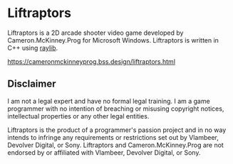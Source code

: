 # Liftraptors
Liftraptors is a 2D arcade shooter video game developed by Cameron.McKinney.Prog for Microsoft Windows. Liftraptors is written in C++ using [raylib](https://www.raylib.com/).

https://cameronmckinneyprog.bss.design/liftraptors.html

## Disclaimer

I am not a legal expert and have no formal legal training.
I am a game programmer with no intention of breaching or misusing copyright notices, intellectual properties or any other legal entities.

Liftraptors is the product of a programmer's passion project and in no way intends to infringe any requirements or restrictions set out by Vlambeer, Devolver Digital, or Sony.
Liftraptors and Cameron.McKinney.Prog are not endorsed by or affiliated with Vlambeer, Devolver Digital, or Sony.
